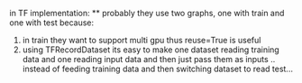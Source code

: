 
in TF implementation:
** probably they use two graphs, one with train and one with test because:
1. in train they want to support multi gpu thus reuse=True is useful
2. using TFRecordDataset its easy to make one dataset reading training data and one reading input data and then just pass them as inputs .. instead of feeding training data and then switching dataset to read test...
